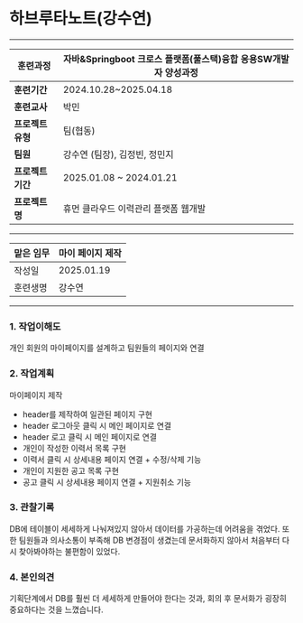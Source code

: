 # 하브루타노트(강수연)

---

| **훈련과정** | 자바&Springboot 크로스 플랫폼(풀스택)융합 응용SW개발자 양성과정 |
| --- | --- |
| **훈련기간** | 2024.10.28~2025.04.18 |
| **훈련교사** | 박민 |
| **프로젝트 유형** | 팀(협동) |
| **팀원** | 강수연 (팀장), 김정빈, 정민지 
| **프로젝트 기간** | 2025.01.08 ~ 2024.01.21 |
| **프로젝트명** | 휴먼 클라우드 이력관리 플랫폼 웹개발 |

---

| 맡은 임무 | 마이 페이지 제작 |
| --- | --- |
| 작성일 | 2025.01.19 |
| 훈련생명 | 강수연 |

---

### 1. 작업이해도

개인 회원의 마이페이지를 설계하고 팀원들의 페이지와 연결

### 2. 작업계획

마이페이지 제작

- header를 제작하여 일관된 페이지 구현
- header 로그아웃 클릭 시 메인 페이지로 연결
- header 로고 클릭 시 메인 페이지로 연결
- 개인이 작성한 이력서 목록 구현 
- 이력서 클릭 시 상세내용 페이지 연결 + 수정/삭제 기능
- 개인이 지원한 공고 목록 구현
- 공고 클릭 시 상세내용 페이지 연결 + 지원취소 기능

### 3. 관찰기록

DB에 테이블이 세세하게 나눠져있지 않아서 데이터를 가공하는데 어려움을 겪었다.
또한 팀원들과 의사소통이 부족해 DB 변경점이 생겼는데 문서화하지 않아서 
처음부터 다시 찾아봐야하는 불편함이 있었다.

### 4. 본인의견

기획단계에서 DB를 훨씬 더 세세하게 만들어야 한다는 것과,
회의 후 문서화가 굉장히 중요하다는 것을 느꼈습니다.

